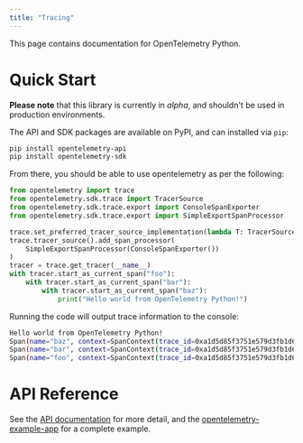 ```yaml
---
title: "Tracing"
---
```


This page contains documentation for OpenTelemetry Python.

# Quick Start

**Please note** that this library is currently in *alpha*, and shouldn't be used in production environments.

The API and SDK packages are available on PyPI, and can installed via `pip`:

```bash
pip install opentelemetry-api
pip install opentelemetry-sdk
```

From there, you should be able to use opentelemetry as per the following:

```python
from opentelemetry import trace
from opentelemetry.sdk.trace import TracerSource
from opentelemetry.sdk.trace.export import ConsoleSpanExporter
from opentelemetry.sdk.trace.export import SimpleExportSpanProcessor

trace.set_preferred_tracer_source_implementation(lambda T: TracerSource())
trace.tracer_source().add_span_processor(
    SimpleExportSpanProcessor(ConsoleSpanExporter())
)
tracer = trace.get_tracer(__name__)
with tracer.start_as_current_span("foo"):
    with tracer.start_as_current_span("bar"):
        with tracer.start_as_current_span("baz"):
            print("Hello world from OpenTelemetry Python!")
```

Running the code will output trace information to the console:

```bash
Hello world from OpenTelemetry Python!
Span(name="baz", context=SpanContext(trace_id=0xa1d5d85f3751e579d3fb1d6ba369fa9e, span_id=0x90b06c276c8baf02, trace_state={}), kind=SpanKind.INTERNAL, parent=Span(name="bar", context=SpanContext(trace_id=0xa1d5d85f3751e579d3fb1d6ba369fa9e, span_id=0x0724307563ed8af8, trace_state={})), start_time=2020-03-05T20:12:50.579048Z, end_time=2020-03-05T20:12:50.579073Z)
Span(name="bar", context=SpanContext(trace_id=0xa1d5d85f3751e579d3fb1d6ba369fa9e, span_id=0x0724307563ed8af8, trace_state={}), kind=SpanKind.INTERNAL, parent=Span(name="foo", context=SpanContext(trace_id=0xa1d5d85f3751e579d3fb1d6ba369fa9e, span_id=0xddadf519247d5d05, trace_state={})), start_time=2020-03-05T20:12:50.579032Z, end_time=2020-03-05T20:12:50.579142Z)
Span(name="foo", context=SpanContext(trace_id=0xa1d5d85f3751e579d3fb1d6ba369fa9e, span_id=0xddadf519247d5d05, trace_state={}), kind=SpanKind.INTERNAL, parent=None, start_time=2020-03-05T20:12:50.579000Z, end_time=2020-03-05T20:12:50.579195Z)
```

# API Reference

See the [API documentation](https://open-telemetry.github.io/opentelemetry-python/) for more detail, and the [opentelemetry-example-app](https://github.com/open-telemetry/opentelemetry-python/blob/master/examples/opentelemetry-example-app/README.rst) for a complete example.
